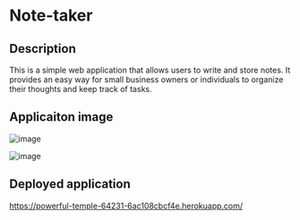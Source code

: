 # Note-taker

## Description 
This is a simple web application that allows users to write and store notes. It provides an easy way for small business owners or individuals to organize their thoughts and keep track of tasks.

## Applicaiton image
![image](https://github.com/SanyamSamS/Note-taker/assets/144437895/f1fcaaad-07f7-46ea-929f-1b03c401f9f9)

![image](https://github.com/SanyamSamS/Note-taker/assets/144437895/29a605f9-d5e8-4c70-9527-38e537a53034)

## Deployed application 
https://powerful-temple-64231-6ac108cbcf4e.herokuapp.com/
